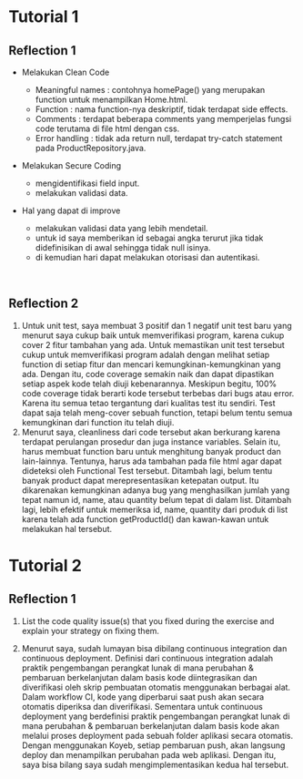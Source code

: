# Tutorial 1
## Reflection 1
- Melakukan Clean Code <br>
    - Meaningful names : contohnya homePage() yang merupakan function untuk menampilkan Home.html.
    - Function : nama function-nya deskriptif, tidak terdapat side effects.
    - Comments : terdapat beberapa comments yang memperjelas fungsi code terutama di file html dengan css.
    - Error handling : tidak ada return null, terdapat try-catch statement pada ProductRepository.java.
      
- Melakukan Secure Coding <br>
    - mengidentifikasi field input.
    - melakukan validasi data.

- Hal yang dapat di improve <br>
    - melakukan validasi data yang lebih mendetail.
    - untuk id saya memberikan id sebagai angka terurut jika tidak didefinisikan di awal sehingga tidak null isinya.
    - di kemudian hari dapat melakukan otorisasi dan autentikasi.
<br>

## Reflection 2
1. Untuk unit test, saya membuat 3 positif dan 1 negatif unit test baru yang menurut saya cukup baik untuk memverifikasi program, karena cukup cover 2 fitur tambahan yang ada. Untuk memastikan unit test tersebut cukup untuk memverifikasi program adalah dengan melihat setiap function di setiap fitur dan mencari kemungkinan-kemungkinan yang ada. Dengan itu, code coverage semakin naik dan dapat dipastikan setiap aspek kode telah diuji kebenarannya. Meskipun begitu, 100% code coverage tidak berarti kode tersebut terbebas dari bugs atau error. Karena itu semua tetao tergantung dari kualitas test itu sendiri. Test dapat saja telah meng-cover sebuah function, tetapi belum tentu semua kemungkinan dari function itu telah diuji.
2. Menurut saya, cleanliness dari code tersebut akan berkurang karena terdapat perulangan prosedur dan juga instance variables. Selain itu, harus membuat function baru untuk menghitung banyak product dan lain-lainnya. Tentunya, harus ada tambahan pada file html agar dapat dideteksi oleh Functional Test tersebut. Ditambah lagi, belum tentu banyak product dapat merepresentasikan ketepatan output. Itu dikarenakan kemungkinan adanya bug yang menghasilkan jumlah yang tepat namun id, name, atau quantity belum tepat di dalam list. Ditambah lagi, lebih efektif untuk memeriksa id, name, quantity dari produk di list karena telah ada function getProductId() dan kawan-kawan untuk melakukan hal tersebut. 

# Tutorial 2
## Reflection 1
1. List the code quality issue(s) that you fixed during the exercise and explain your strategy on fixing them.

2. Menurut saya, sudah lumayan bisa dibilang continuous integration dan continuous deployment. Definisi dari continuous integration adalah praktik pengembangan perangkat lunak di mana perubahan & pembaruan berkelanjutan dalam basis kode diintegrasikan dan diverifikasi oleh skrip pembuatan otomatis menggunakan berbagai alat. Dalam workflow CI, kode yang diperbarui saat push akan secara otomatis diperiksa dan diverifikasi. Sementara untuk continuous deployment yang berdefinisi praktik pengembangan perangkat lunak di mana perubahan & pembaruan berkelanjutan dalam basis kode akan melalui proses deployment pada sebuah folder aplikasi secara otomatis. Dengan menggunakan Koyeb, setiap pembaruan push, akan langsung deploy dan menampilkan perubahan pada web aplikasi. Dengan itu, saya bisa bilang saya sudah mengimplementasikan kedua hal tersebut.

